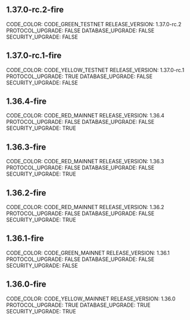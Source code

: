 ## 1.37.0-rc.2-fire

CODE_COLOR: CODE_GREEN_TESTNET
RELEASE_VERSION: 1.37.0-rc.2
PROTOCOL_UPGRADE: FALSE
DATABASE_UPGRADE: FALSE
SECURITY_UPGRADE: FALSE

## 1.37.0-rc.1-fire

CODE_COLOR: CODE_YELLOW_TESTNET
RELEASE_VERSION: 1.37.0-rc.1
PROTOCOL_UPGRADE: TRUE
DATABASE_UPGRADE: FALSE
SECURITY_UPGRADE: FALSE

## 1.36.4-fire

CODE_COLOR: CODE_RED_MAINNET
RELEASE_VERSION: 1.36.4
PROTOCOL_UPGRADE: FALSE
DATABASE_UPGRADE: FALSE
SECURITY_UPGRADE: TRUE

## 1.36.3-fire

CODE_COLOR: CODE_RED_MAINNET
RELEASE_VERSION: 1.36.3
PROTOCOL_UPGRADE: FALSE
DATABASE_UPGRADE: FALSE
SECURITY_UPGRADE: TRUE

## 1.36.2-fire

CODE_COLOR: CODE_RED_MAINNET
RELEASE_VERSION: 1.36.2
PROTOCOL_UPGRADE: FALSE
DATABASE_UPGRADE: FALSE
SECURITY_UPGRADE: TRUE

## 1.36.1-fire

CODE_COLOR: CODE_GREEN_MAINNET
RELEASE_VERSION: 1.36.1
PROTOCOL_UPGRADE: FALSE
DATABASE_UPGRADE: FALSE
SECURITY_UPGRADE: FALSE

## 1.36.0-fire

CODE_COLOR: CODE_YELLOW_MAINNET
RELEASE_VERSION: 1.36.0
PROTOCOL_UPGRADE: TRUE
DATABASE_UPGRADE: TRUE
SECURITY_UPGRADE: TRUE